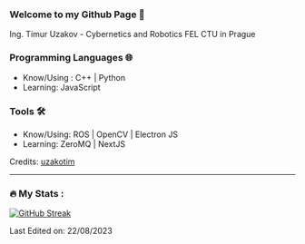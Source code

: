 ### Welcome to my Github Page 👋

Ing. Timur Uzakov - Cybernetics and Robotics FEL CTU in Prague

### Programming Languages 🌐

- Know/Using : C++ | Python
- Learning: JavaScript

### Tools 🛠️

- Know/Using: ROS | OpenCV | Electron JS
- Learning: ZeroMQ | NextJS

Credits: [uzakotim](https://github.com/uzakotim)

---

### :fire: My Stats :

[![GitHub Streak](http://github-readme-streak-stats.herokuapp.com?user=uzakotim&theme=light&background=000000)](https://git.io/streak-stats)


Last Edited on: 22/08/2023
<!---
uzakotim/uzakotim is a ✨ special ✨ repository because its `README.md` (this file) appears on your GitHub profile.
You can click the Preview link to take a look at your changes.
--->
